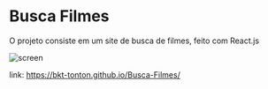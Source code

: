<h1> Busca Filmes </h1>
<p> O projeto consiste em um site de busca de filmes, feito com React.js <p>
  
  
![screen](https://user-images.githubusercontent.com/82295321/152047333-9d9d18b8-917a-40e9-8be1-bb941d414b3c.jpg)
  
  
  link:  https://bkt-tonton.github.io/Busca-Filmes/


